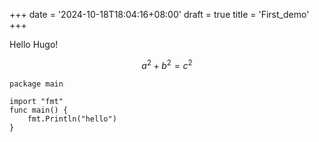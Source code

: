 +++
date = '2024-10-18T18:04:16+08:00'
draft = true
title = 'First_demo'
+++

Hello Hugo!

$$
a^2 + b^2 = c^2
$$



```golang
package main

import "fmt"
func main() {
    fmt.Println("hello")
}
```